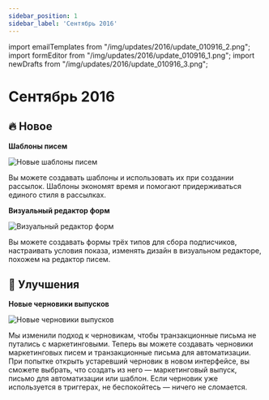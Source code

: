 ```yaml
---
sidebar_position: 1
sidebar_label: 'Сентябрь 2016'
---
```


import emailTemplates from "/img/updates/2016/update_010916_2.png";
import formEditor from "/img/updates/2016/update_010916_1.png";
import newDrafts from "/img/updates/2016/update_010916_3.png";

# Сентябрь 2016

## 🔥 Новое
**Шаблоны писем**
<p align="left">
    <img src={emailTemplates} alt="Новые шаблоны писем" />
</p>

Вы можете создавать шаблоны и использовать их при создании рассылок. Шаблоны экономят время и помогают придерживаться единого стиля в рассылках.

**Визуальный редактор форм**
<p align="left">
    <img src={formEditor} alt="Визуальный редактор форм" />
</p>

Вы можете создавать формы трёх типов для сбора подписчиков, настраивать условия показа, изменять дизайн в визуальном редакторе, похожем на редактор писем.


## 🚀 Улучшения
**Новые черновики выпусков**
<p align="left">
    <img src={newDrafts} alt="Новые черновики выпусков" />
</p>
Мы изменили подход к черновикам, чтобы транзакционные письма не путались с маркетинговыми. Теперь вы можете создавать черновики маркетинговых писем и транзакционные письма для автоматизации. При попытке открыть устаревший черновик в новом интерфейсе, вы сможете выбрать, что создать из него — маркетинговый выпуск, письмо для автоматизации или шаблон. Если черновик уже используется в триггерах, не беспокойтесь — ничего не сломается.

